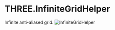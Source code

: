 # THREE.InfiniteGridHelper
Infinite anti-aliased grid.
![InfiniteGridHelper](https://mevedia.com/share/InfiniteGridHelper.jpg)
